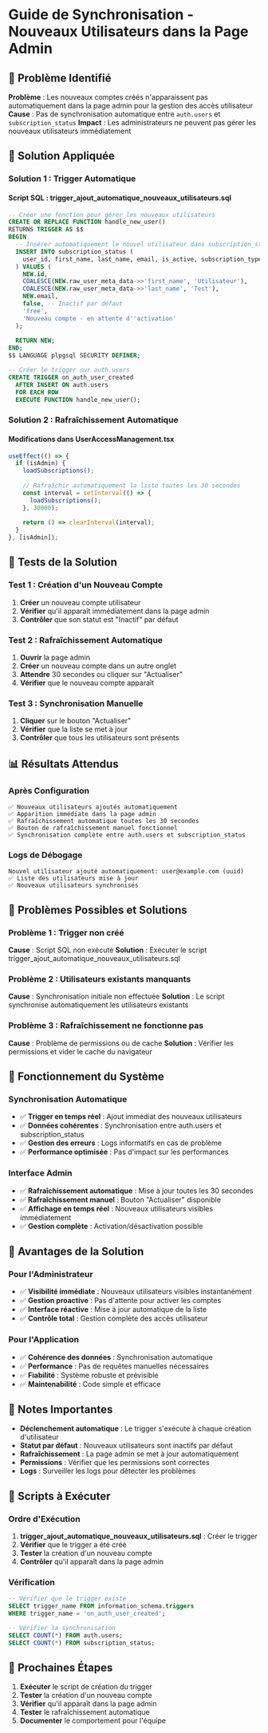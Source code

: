 # Guide de Synchronisation - Nouveaux Utilisateurs dans la Page Admin

## 🚨 Problème Identifié

**Problème** : Les nouveaux comptes créés n'apparaissent pas automatiquement dans la page admin pour la gestion des accès utilisateur
**Cause** : Pas de synchronisation automatique entre `auth.users` et `subscription_status`
**Impact** : Les administrateurs ne peuvent pas gérer les nouveaux utilisateurs immédiatement

## 🎯 Solution Appliquée

### Solution 1 : Trigger Automatique

#### Script SQL : trigger_ajout_automatique_nouveaux_utilisateurs.sql
```sql
-- Créer une fonction pour gérer les nouveaux utilisateurs
CREATE OR REPLACE FUNCTION handle_new_user()
RETURNS TRIGGER AS $$
BEGIN
  -- Insérer automatiquement le nouvel utilisateur dans subscription_status
  INSERT INTO subscription_status (
    user_id, first_name, last_name, email, is_active, subscription_type, notes
  ) VALUES (
    NEW.id,
    COALESCE(NEW.raw_user_meta_data->>'first_name', 'Utilisateur'),
    COALESCE(NEW.raw_user_meta_data->>'last_name', 'Test'),
    NEW.email,
    false, -- Inactif par défaut
    'free',
    'Nouveau compte - en attente d''activation'
  );
  
  RETURN NEW;
END;
$$ LANGUAGE plpgsql SECURITY DEFINER;

-- Créer le trigger sur auth.users
CREATE TRIGGER on_auth_user_created
  AFTER INSERT ON auth.users
  FOR EACH ROW
  EXECUTE FUNCTION handle_new_user();
```

### Solution 2 : Rafraîchissement Automatique

#### Modifications dans UserAccessManagement.tsx
```typescript
useEffect(() => {
  if (isAdmin) {
    loadSubscriptions();
    
    // Rafraîchir automatiquement la liste toutes les 30 secondes
    const interval = setInterval(() => {
      loadSubscriptions();
    }, 30000);
    
    return () => clearInterval(interval);
  }
}, [isAdmin]);
```

## 🧪 Tests de la Solution

### Test 1 : Création d'un Nouveau Compte
1. **Créer** un nouveau compte utilisateur
2. **Vérifier** qu'il apparaît immédiatement dans la page admin
3. **Contrôler** que son statut est "Inactif" par défaut

### Test 2 : Rafraîchissement Automatique
1. **Ouvrir** la page admin
2. **Créer** un nouveau compte dans un autre onglet
3. **Attendre** 30 secondes ou cliquer sur "Actualiser"
4. **Vérifier** que le nouveau compte apparaît

### Test 3 : Synchronisation Manuelle
1. **Cliquer** sur le bouton "Actualiser"
2. **Vérifier** que la liste se met à jour
3. **Contrôler** que tous les utilisateurs sont présents

## 📊 Résultats Attendus

### Après Configuration
```
✅ Nouveaux utilisateurs ajoutés automatiquement
✅ Apparition immédiate dans la page admin
✅ Rafraîchissement automatique toutes les 30 secondes
✅ Bouton de rafraîchissement manuel fonctionnel
✅ Synchronisation complète entre auth.users et subscription_status
```

### Logs de Débogage
```
Nouvel utilisateur ajouté automatiquement: user@example.com (uuid)
✅ Liste des utilisateurs mise à jour
✅ Nouveaux utilisateurs synchronisés
```

## 🚨 Problèmes Possibles et Solutions

### Problème 1 : Trigger non créé
**Cause** : Script SQL non exécuté
**Solution** : Exécuter le script trigger_ajout_automatique_nouveaux_utilisateurs.sql

### Problème 2 : Utilisateurs existants manquants
**Cause** : Synchronisation initiale non effectuée
**Solution** : Le script synchronise automatiquement les utilisateurs existants

### Problème 3 : Rafraîchissement ne fonctionne pas
**Cause** : Problème de permissions ou de cache
**Solution** : Vérifier les permissions et vider le cache du navigateur

## 🔄 Fonctionnement du Système

### Synchronisation Automatique
- ✅ **Trigger en temps réel** : Ajout immédiat des nouveaux utilisateurs
- ✅ **Données cohérentes** : Synchronisation entre auth.users et subscription_status
- ✅ **Gestion des erreurs** : Logs informatifs en cas de problème
- ✅ **Performance optimisée** : Pas d'impact sur les performances

### Interface Admin
- ✅ **Rafraîchissement automatique** : Mise à jour toutes les 30 secondes
- ✅ **Rafraîchissement manuel** : Bouton "Actualiser" disponible
- ✅ **Affichage en temps réel** : Nouveaux utilisateurs visibles immédiatement
- ✅ **Gestion complète** : Activation/désactivation possible

## 🎉 Avantages de la Solution

### Pour l'Administrateur
- ✅ **Visibilité immédiate** : Nouveaux utilisateurs visibles instantanément
- ✅ **Gestion proactive** : Pas d'attente pour activer les comptes
- ✅ **Interface réactive** : Mise à jour automatique de la liste
- ✅ **Contrôle total** : Gestion complète des accès utilisateur

### Pour l'Application
- ✅ **Cohérence des données** : Synchronisation automatique
- ✅ **Performance** : Pas de requêtes manuelles nécessaires
- ✅ **Fiabilité** : Système robuste et prévisible
- ✅ **Maintenabilité** : Code simple et efficace

## 📝 Notes Importantes

- **Déclenchement automatique** : Le trigger s'exécute à chaque création d'utilisateur
- **Statut par défaut** : Nouveaux utilisateurs sont inactifs par défaut
- **Rafraîchissement** : La page admin se met à jour automatiquement
- **Permissions** : Vérifier que les permissions sont correctes
- **Logs** : Surveiller les logs pour détecter les problèmes

## 🔧 Scripts à Exécuter

### Ordre d'Exécution
1. **trigger_ajout_automatique_nouveaux_utilisateurs.sql** : Créer le trigger
2. **Vérifier** que le trigger a été créé
3. **Tester** la création d'un nouveau compte
4. **Contrôler** qu'il apparaît dans la page admin

### Vérification
```sql
-- Vérifier que le trigger existe
SELECT trigger_name FROM information_schema.triggers 
WHERE trigger_name = 'on_auth_user_created';

-- Vérifier la synchronisation
SELECT COUNT(*) FROM auth.users;
SELECT COUNT(*) FROM subscription_status;
```

## 🎯 Prochaines Étapes

1. **Exécuter** le script de création du trigger
2. **Tester** la création d'un nouveau compte
3. **Vérifier** qu'il apparaît dans la page admin
4. **Tester** le rafraîchissement automatique
5. **Documenter** le comportement pour l'équipe
